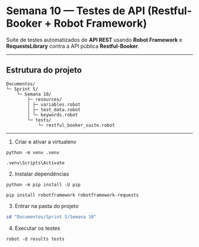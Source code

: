 # Semana 10 — Testes de API (Restful-Booker + Robot Framework)

Suíte de testes automatizados de **API REST** usando **Robot Framework** e **RequestsLibrary** contra a API pública **Restful-Booker**.


---

## Estrutura do projeto
```
Documentos/
└─ Sprint 5/
    └─ Semana 10/
        ├─ resources/
        │ ├─ variables.robot
        │ ├─ test_data.robot
        │ └─ keywords.robot
        └─ tests/
            └─ restful_booker_suite.robot
```

---

1) Criar e ativar a virtualenv
```
python -m venv .venv
```
```
.venv\Scripts\Activate
```

2) Instalar dependências
```
python -m pip install -U pip
```
```
pip install robotframework robotframework-requests
```

3) Entrar na pasta do projeto

```powershell
cd "Documentos/Sprint 5/Semana 10"
```

4) Executar os testes

```
robot -d results tests
```
